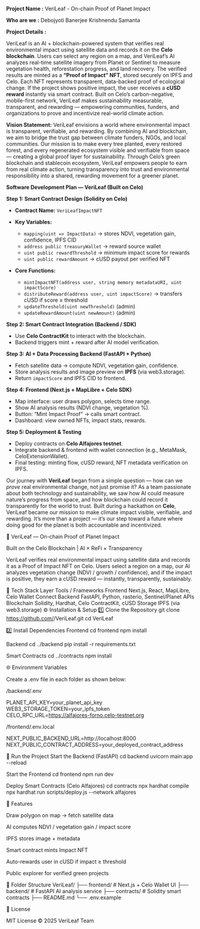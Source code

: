 **Project Name :** VeriLeaf - On-chain Proof of Planet Impact

**Who are we :**
Debojyoti Banerjee
Krishnendu Samanta

**Project Details :**

VeriLeaf is an AI + blockchain-powered system that verifies real environmental impact using satellite data and records it on the **Celo blockchain**. Users can select any region on a map, and VeriLeaf’s AI analyzes real-time satellite imagery from Planet or Sentinel to measure vegetation health, reforestation progress, and land recovery. The verified results are minted as a **“Proof of Impact” NFT**, stored securely on IPFS and Celo. Each NFT represents transparent, data-backed proof of ecological change. If the project shows positive impact, the user receives a **cUSD reward** instantly via smart contract. Built on Celo’s carbon-negative, mobile-first network, VeriLeaf makes sustainability measurable, transparent, and rewarding — empowering communities, funders, and organizations to prove and incentivize real-world climate action.


**Vision Statement:**
VeriLeaf envisions a world where environmental impact is transparent, verifiable, and rewarding. By combining AI and blockchain, we aim to bridge the trust gap between climate funders, NGOs, and local communities. Our mission is to make every tree planted, every restored forest, and every regenerated ecosystem visible and verifiable from space — creating a global proof layer for sustainability. Through Celo’s green blockchain and stablecoin ecosystem, VeriLeaf empowers people to earn from real climate action, turning transparency into trust and environmental responsibility into a shared, rewarding movement for a greener planet.

**Software Development Plan — VeriLeaf (Built on Celo)**

**Step 1: Smart Contract Design (Solidity on Celo)**

* **Contract Name:** `VeriLeafImpactNFT`
* **Key Variables:**

  * `mapping(uint => ImpactData)` → stores NDVI, vegetation gain, confidence, IPFS CID
  * `address public treasuryWallet` → reward source wallet
  * `uint public rewardThreshold` → minimum impact score for rewards
  * `uint public rewardAmount` → cUSD payout per verified NFT
* **Core Functions:**

  * `mintImpactNFT(address user, string memory metadataURI, uint impactScore)`
  * `distributeReward(address user, uint impactScore)` → transfers cUSD if score ≥ threshold
  * `updateThreshold(uint newThreshold)` (admin)
  * `updateRewardAmount(uint newAmount)` (admin)

**Step 2: Smart Contract Integration (Backend / SDK)**

* Use **Celo ContractKit** to interact with the blockchain.
* Backend triggers mint + reward after AI model verification.

**Step 3: AI + Data Processing Backend (FastAPI + Python)**

* Fetch satellite data → compute NDVI, vegetation gain, confidence.
* Store analysis results and image preview on **IPFS** (via web3.storage).
* Return `impactScore` and IPFS CID to frontend.

**Step 4: Frontend (Next.js + MapLibre + Celo SDK)**

* Map interface: user draws polygon, selects time range.
* Show AI analysis results (NDVI change, vegetation %).
* Button: “Mint Impact Proof” → calls smart contract.
* Dashboard: view owned NFTs, impact stats, rewards.

**Step 5: Deployment & Testing**

* Deploy contracts on **Celo Alfajores testnet**.
* Integrate backend & frontend with wallet connection (e.g., MetaMask, CeloExtensionWallet).
* Final testing: minting flow, cUSD reward, NFT metadata verification on IPFS.

Our journey with **VeriLeaf** began from a simple question — how can we *prove* real environmental change, not just promise it? As a team passionate about both technology and sustainability, we saw how AI could measure nature’s progress from space, and how blockchain could record it transparently for the world to trust. Built during a hackathon on **Celo**, VeriLeaf became our mission to make climate impact visible, verifiable, and rewarding. It’s more than a project — it’s our step toward a future where doing good for the planet is both accountable and incentivized.


🌿 VeriLeaf — On-chain Proof of Planet Impact

Built on the Celo Blockchain | AI × ReFi × Transparency

VeriLeaf verifies real environmental impact using satellite data and records it as a Proof of Impact NFT on Celo.
Users select a region on a map, our AI analyzes vegetation change (NDVI / growth / confidence), and if the impact is positive, they earn a cUSD reward — instantly, transparently, sustainably.

🚀 Tech Stack
Layer	Tools / Frameworks
Frontend	Next.js, React, MapLibre, Celo Wallet Connect
Backend	FastAPI, Python, rasterio, Sentinel/Planet APIs
Blockchain	Solidity, Hardhat, Celo ContractKit, cUSD
Storage	IPFS (via web3.storage)
⚙️ Installation & Setup
1️⃣ Clone the Repository
git clone https://github.com/<your-username>/VeriLeaf.git
cd VeriLeaf

2️⃣ Install Dependencies
Frontend
cd frontend
npm install

Backend
cd ../backend
pip install -r requirements.txt

Smart Contracts
cd ../contracts
npm install

🌐 Environment Variables

Create a .env file in each folder as shown below:

/backend/.env

PLANET_API_KEY=your_planet_api_key
WEB3_STORAGE_TOKEN=your_ipfs_token
CELO_RPC_URL=https://alfajores-forno.celo-testnet.org


/frontend/.env.local

NEXT_PUBLIC_BACKEND_URL=http://localhost:8000
NEXT_PUBLIC_CONTRACT_ADDRESS=your_deployed_contract_address

🧠 Run the Project
Start the Backend (FastAPI)
cd backend
uvicorn main:app --reload

Start the Frontend
cd frontend
npm run dev

Deploy Smart Contracts (Celo Alfajores)
cd contracts
npx hardhat compile
npx hardhat run scripts/deploy.js --network alfajores

💎 Features

Draw polygon on map → fetch satellite data

AI computes NDVI / vegetation gain / impact score

IPFS stores image + metadata

Smart contract mints Impact NFT

Auto-rewards user in cUSD if impact ≥ threshold

Public explorer for verified green projects

🧩 Folder Structure
VeriLeaf/
├── frontend/      # Next.js + Celo Wallet UI
├── backend/       # FastAPI AI analysis service
├── contracts/     # Solidity smart contracts
├── README.md
└── .env.example

🌱 License

MIT License © 2025 VeriLeaf Team



